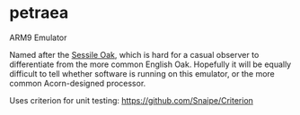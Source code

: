 # petraea
ARM9 Emulator

Named after the [Sessile Oak](https://en.wikipedia.org/wiki/Quercus_petraea), which is hard for a casual observer to differentiate from the more common English Oak. Hopefully it will be equally difficult to tell whether software is running on this emulator, or the more common Acorn-designed processor.

Uses criterion for unit testing: https://github.com/Snaipe/Criterion

